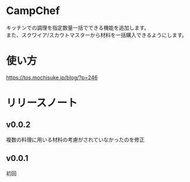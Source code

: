 # CampChef
キッチンでの調理を指定数量一括でできる機能を追加します。  
また、スクワイア/スカウトマスターから材料を一括購入できるようにします。

# 使い方
https://tos.mochisuke.jp/blog/?p=246


# リリースノート
## v0.0.2
複数の料理に用いる材料の考慮がされていなかったのを修正

## v0.0.1
初回
